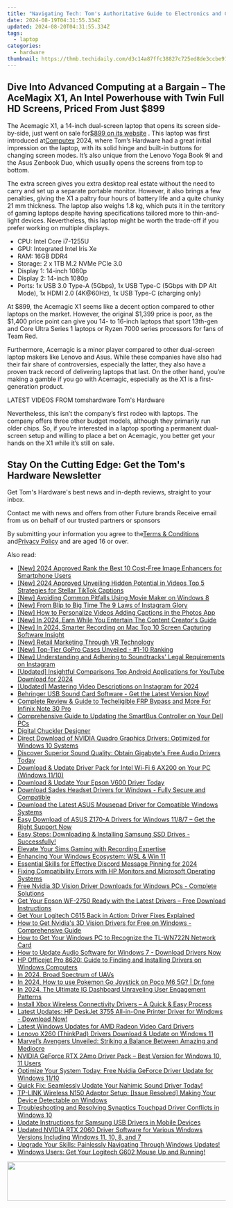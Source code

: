 ```yaml
---
title: "Navigating Tech: Tom's Authoritative Guide to Electronics and Computers"
date: 2024-08-19T04:31:55.334Z
updated: 2024-08-20T04:31:55.334Z
tags:
  - laptop
categories:
  - hardware
thumbnail: https://thmb.techidaily.com/d3c14a87ffc38827c725ed8de3ccbe916ddb5eb1ee9eb3884a315921c0899b5d.jpg
---
```


## Dive Into Advanced Computing at a Bargain – The AceMagix X1, An Intel Powerhouse with Twin Full HD Screens, Priced From Just $899

The Acemagic X1, a 14-inch dual-screen laptop that opens its screen side-by-side, just went on sale for[$899 on its website](https://go.redirectingat.com/?id=92X1584492&xcust=tomshardware%5Fus%5F4134678514502020107&xs=1&url=https%3A%2F%2Facemagic.com%2Fproducts%2Facemagic-360-horizontal-dual-screen-laptop&sref=https%3A%2F%2Fwww.tomshardware.com%2Flaptops%2Fintel-powered-laptop-with-dual-screens-starts-at-899-dollars) . This laptop was first introduced at[Computex](https://tools.techidaily.com) 2024, where Tom’s Hardware had a great initial impression on the laptop, with its solid hinge and built-in buttons for changing screen modes. It’s also unique from the Lenovo Yoga Book 9i and the Asus Zenbook Duo, which usually opens the screens from top to bottom.

 The extra screen gives you extra desktop real estate without the need to carry and set up a separate portable monitor. However, it also brings a few penalties, giving the X1 a paltry four hours of battery life and a quite chunky 21 mm thickness. The laptop also weighs 1.8 kg, which puts it in the territory of gaming laptops despite having specifications tailored more to thin-and-light devices. Nevertheless, this laptop might be worth the trade-off if you prefer working on multiple displays.

* CPU: Intel Core i7-1255U
* GPU: Integrated Intel Iris Xe
* RAM: 16GB DDR4
* Storage: 2 x 1TB M.2 NVMe PCIe 3.0
* Display 1: 14-inch 1080p
* Display 2: 14-inch 1080p
* Ports: 1x USB 3.0 Type-A (5Gbps), 1x USB Type-C (5Gbps with DP Alt Mode), 1x HDMI 2.0 (4K@60Hz), 1x USB Type-C (charging only)

 At $899, the Acemagic X1 seems like a decent option compared to other laptops on the market. However, the original $1,399 price is poor, as the $1,400 price point can give you 14- to 16-inch laptops that sport 13th-gen and Core Ultra Series 1 laptops or Ryzen 7000 series processors for fans of Team Red.

 Furthermore, Acemagic is a minor player compared to other dual-screen laptop makers like Lenovo and Asus. While these companies have also had their fair share of controversies, especially the latter, they also have a proven track record of delivering laptops that last. On the other hand, you’re making a gamble if you go with Acemagic, especially as the X1 is a first-generation product.

 LATEST VIDEOS FROM tomshardware Tom's Hardware

 Nevertheless, this isn’t the company’s first rodeo with laptops. The company offers three other budget models, although they primarily run older chips. So, if you’re interested in a laptop sporting a permanent dual-screen setup and willing to place a bet on Acemagic, you better get your hands on the X1 while it’s still on sale.

## Stay On the Cutting Edge: Get the Tom's Hardware Newsletter

 Get Tom's Hardware's best news and in-depth reviews, straight to your inbox.

 Contact me with news and offers from other Future brands  Receive email from us on behalf of our trusted partners or sponsors

 By submitting your information you agree to the[Terms & Conditions](https://futureplc.com/terms-conditions/) and[Privacy Policy](https://futureplc.com/privacy-policy/) and are aged 16 or over.

<ins class="adsbygoogle"
     style="display:block"
     data-ad-format="autorelaxed"
     data-ad-client="ca-pub-7571918770474297"
     data-ad-slot="1223367746"></ins>



<ins class="adsbygoogle"
     style="display:block"
     data-ad-client="ca-pub-7571918770474297"
     data-ad-slot="8358498916"
     data-ad-format="auto"
     data-full-width-responsive="true"></ins>

<span class="atpl-alsoreadstyle">Also read:</span>
<div><ul>
<li><a href="https://fox-friendly.techidaily.com/new-2024-approved-rank-the-best-10-cost-free-image-enhancers-for-smartphone-users/"><u>[New] 2024 Approved  Rank the Best  10 Cost-Free Image Enhancers for Smartphone Users</u></a></li>
<li><a href="https://tiktok-video-recordings.techidaily.com/new-2024-approved-unveiling-hidden-potential-in-videos-top-5-strategies-for-stellar-tiktok-captions/"><u>[New] 2024 Approved  Unveiling Hidden Potential in Videos  Top 5 Strategies for Stellar TikTok Captions</u></a></li>
<li><a href="https://extra-tips.techidaily.com/new-avoiding-common-pitfalls-using-movie-maker-on-windows-8/"><u>[New] Avoiding Common Pitfalls  Using Movie Maker on Windows 8</u></a></li>
<li><a href="https://some-techniques.techidaily.com/new-from-blip-to-big-time-the-9-laws-of-instagram-glory/"><u>[New] From Blip to Big Time  The 9 Laws of Instagram Glory</u></a></li>
<li><a href="https://some-knowledge.techidaily.com/new-how-to-personalize-videos-adding-captions-in-the-photos-app/"><u>[New] How to Personalize Videos  Adding Captions in the Photos App</u></a></li>
<li><a href="https://facebook-record-videos.techidaily.com/new-in-2024-earn-while-you-entertain-the-content-creators-guide/"><u>[New] In 2024, Earn While You Entertain  The Content Creator's Guide</u></a></li>
<li><a href="https://desktop-recording.techidaily.com/new-in-2024-smarter-recording-on-mac-top-10-screen-capturing-software-insight/"><u>[New] In 2024, Smarter Recording on Mac  Top 10 Screen Capturing Software Insight</u></a></li>
<li><a href="https://extra-approaches.techidaily.com/new-retail-marketing-through-vr-technology/"><u>[New] Retail Marketing Through VR Technology</u></a></li>
<li><a href="https://some-guidance.techidaily.com/new-top-tier-gopro-cases-unveiled-1-10-ranking/"><u>[New] Top-Tier GoPro Cases Unveiled - #1-10 Ranking</u></a></li>
<li><a href="https://some-approaches.techidaily.com/new-understanding-and-adhering-to-soundtracks-legal-requirements-on-instagram/"><u>[New] Understanding and Adhering to Soundtracks' Legal Requirements on Instagram</u></a></li>
<li><a href="https://youtube-tips.techidaily.com/ed-insightful-comparisons-top-android-applications-for-youtube-download-for-2024/"><u>[Updated] Insightful Comparisons  Top Android Applications for YouTube Download for 2024</u></a></li>
<li><a href="https://instagram-clips.techidaily.com/updated-mastering-video-descriptions-on-instagram-for-2024/"><u>[Updated] Mastering Video Descriptions on Instagram for 2024</u></a></li>
<li><a href="https://hardware-updates.techidaily.com/1722970167574-behringer-usb-sound-card-software-get-the-latest-version-now/"><u>Behringer USB Sound Card Software - Get the Latest Version Now!</u></a></li>
<li><a href="https://unlock-android.techidaily.com/complete-review-and-guide-to-techeligible-frp-bypass-and-more-for-infinix-note-30-pro-by-drfone-android/"><u>Complete Review & Guide to Techeligible FRP Bypass and More For Infinix Note 30 Pro</u></a></li>
<li><a href="https://hardware-updates.techidaily.com/comprehensive-guide-to-updating-the-smartbus-controller-on-your-dell-pcs/"><u>Comprehensive Guide to Updating the SmartBus Controller on Your Dell PCs</u></a></li>
<li><a href="https://extra-tips.techidaily.com/digital-chuckler-designer/"><u>Digital Chuckler Designer</u></a></li>
<li><a href="https://hardware-updates.techidaily.com/direct-download-of-nvidia-quadro-graphics-drivers-optimized-for-windows-10-systems/"><u>Direct Download of NVIDIA Quadro Graphics Drivers: Optimized for Windows 10 Systems</u></a></li>
<li><a href="https://hardware-updates.techidaily.com/discover-superior-sound-quality-obtain-gigabytes-free-audio-drivers-today/"><u>Discover Superior Sound Quality: Obtain Gigabyte's Free Audio Drivers Today</u></a></li>
<li><a href="https://hardware-updates.techidaily.com/download-and-update-driver-pack-for-intel-wi-fi-6-ax200-on-your-pc-windows-1110/"><u>Download & Update Driver Pack for Intel Wi-Fi 6 AX200 on Your PC (Windows 11/10)</u></a></li>
<li><a href="https://hardware-updates.techidaily.com/download-and-update-your-epson-v600-driver-today/"><u>Download & Update Your Epson V600 Driver Today</u></a></li>
<li><a href="https://hardware-updates.techidaily.com/download-sades-headset-drivers-for-windows-fully-secure-and-compatible/"><u>Download Sades Headset Drivers for Windows - Fully Secure and Compatible</u></a></li>
<li><a href="https://hardware-updates.techidaily.com/download-the-latest-asus-mousepad-driver-for-compatible-windows-systems/"><u>Download the Latest ASUS Mousepad Driver for Compatible Windows Systems</u></a></li>
<li><a href="https://hardware-updates.techidaily.com/easy-download-of-asus-z170-a-drivers-for-windows-1187-get-the-right-support-now/"><u>Easy Download of ASUS Z170-A Drivers for Windows 11/8/7 – Get the Right Support Now</u></a></li>
<li><a href="https://hardware-updates.techidaily.com/easy-steps-downloading-and-installing-samsung-ssd-drives-successfully/"><u>Easy Steps: Downloading & Installing Samsung SSD Drives - Successfully!</u></a></li>
<li><a href="https://desktop-recording.techidaily.com/elevate-your-sims-gaming-with-recording-expertise/"><u>Elevate Your Sims Gaming with Recording Expertise</u></a></li>
<li><a href="https://win11.techidaily.com/enhancing-your-windows-ecosystem-wsl-and-win-11/"><u>Enhancing Your Windows Ecosystem: WSL & Win 11</u></a></li>
<li><a href="https://discord-videos.techidaily.com/essential-skills-for-effective-discord-message-pinning-for-2024/"><u>Essential Skills for Effective Discord Message Pinning for 2024</u></a></li>
<li><a href="https://hardware-updates.techidaily.com/fixing-compatibility-errors-with-hp-monitors-and-microsoft-operating-systems/"><u>Fixing Compatibility Errors with HP Monitors and Microsoft Operating Systems</u></a></li>
<li><a href="https://hardware-updates.techidaily.com/free-nvidia-3d-vision-driver-downloads-for-windows-pcs-complete-solutions/"><u>Free Nvidia 3D Vision Driver Downloads for Windows PCs - Complete Solutions</u></a></li>
<li><a href="https://hardware-updates.techidaily.com/get-your-epson-wf-2750-ready-with-the-latest-drivers-free-download-instructions/"><u>Get Your Epson WF-2750 Ready with the Latest Drivers – Free Download Instructions</u></a></li>
<li><a href="https://hardware-updates.techidaily.com/get-your-logitech-c615-back-in-action-driver-fixes-explained/"><u>Get Your Logitech C615 Back in Action: Driver Fixes Explained</u></a></li>
<li><a href="https://hardware-updates.techidaily.com/how-to-get-nvidias-3d-vision-drivers-for-free-on-windows-comprehensive-guide/"><u>How to Get Nvidia's 3D Vision Drivers for Free on Windows - Comprehensive Guide</u></a></li>
<li><a href="https://hardware-updates.techidaily.com/how-to-get-your-windows-pc-to-recognize-the-tl-wn722n-network-card/"><u>How to Get Your Windows PC to Recognize the TL-WN722N Network Card</u></a></li>
<li><a href="https://hardware-updates.techidaily.com/how-to-update-audio-software-for-windows-7-download-drivers-now/"><u>How to Update Audio Software for Windows 7 - Download Drivers Now</u></a></li>
<li><a href="https://hardware-updates.techidaily.com/hp-officejet-pro-8620-guide-to-finding-and-installing-drivers-on-windows-computers/"><u>HP Officejet Pro 8620: Guide to Finding and Installing Drivers on Windows Computers</u></a></li>
<li><a href="https://extra-tips.techidaily.com/in-2024-broad-spectrum-of-uavs/"><u>In 2024, Broad Spectrum of UAVs</u></a></li>
<li><a href="https://pokemon-go-android.techidaily.com/in-2024-how-to-use-pokemon-go-joystick-on-poco-m6-5g-drfone-by-drfone-virtual-android/"><u>In 2024, How to use Pokemon Go Joystick on Poco M6 5G? | Dr.fone</u></a></li>
<li><a href="https://instagram-video-recordings.techidaily.com/in-2024-the-ultimate-ig-dashboard-unraveling-user-engagement-patterns/"><u>In 2024, The Ultimate IG Dashboard  Unraveling User Engagement Patterns</u></a></li>
<li><a href="https://hardware-updates.techidaily.com/install-xbox-wireless-connectivity-drivers-a-quick-and-easy-process/"><u>Install Xbox Wireless Connectivity Drivers – A Quick & Easy Process</u></a></li>
<li><a href="https://hardware-updates.techidaily.com/latest-updates-hp-deskjet-3755-all-in-one-printer-driver-for-windows-download-now/"><u>Latest Updates: HP DeskJet 3755 All-in-One Printer Driver for Windows - Download Now!</u></a></li>
<li><a href="https://hardware-updates.techidaily.com/latest-windows-updates-for-amd-radeon-video-card-drivers/"><u>Latest Windows Updates for AMD Radeon Video Card Drivers</u></a></li>
<li><a href="https://hardware-updates.techidaily.com/lenovo-x260-thinkpad-drivers-download-and-update-on-windows-11/"><u>Lenovo X260 (ThinkPad) Drivers Download & Update on Windows 11</u></a></li>
<li><a href="https://buynow-help.techidaily.com/marvels-avengers-unveiled-striking-a-balance-between-amazing-and-mediocre/"><u>Marvel’s Avengers Unveiled: Striking a Balance Between Amazing and Mediocre</u></a></li>
<li><a href="https://hardware-updates.techidaily.com/nvidia-geforce-rtx-2amo-driver-pack-best-version-for-windows-10-11-users/"><u>NVIDIA GeForce RTX 2Amo Driver Pack – Best Version for Windows 10, 11 Users</u></a></li>
<li><a href="https://hardware-updates.techidaily.com/optimize-your-system-today-free-nvidia-geforce-driver-update-for-windows-1110/"><u>Optimize Your System Today: Free Nvidia GeForce Driver Update for Windows 11/10</u></a></li>
<li><a href="https://hardware-updates.techidaily.com/quick-fix-seamlessly-update-your-nahimic-sound-driver-today/"><u>Quick Fix: Seamlessly Update Your Nahimic Sound Driver Today!</u></a></li>
<li><a href="https://hardware-updates.techidaily.com/tp-link-wireless-n150-adaptor-setup-issue-resolved-making-your-device-detectable-on-windows/"><u>TP-LINK Wireless N150 Adaptor Setup: [Issue Resolved] Making Your Device Detectable on Windows</u></a></li>
<li><a href="https://hardware-updates.techidaily.com/troubleshooting-and-resolving-synaptics-touchpad-driver-conflicts-in-windows-10/"><u>Troubleshooting and Resolving Synaptics Touchpad Driver Conflicts in Windows 10</u></a></li>
<li><a href="https://hardware-updates.techidaily.com/update-instructions-for-samsung-usb-drivers-in-mobile-devices/"><u>Update Instructions for Samsung USB Drivers in Mobile Devices</u></a></li>
<li><a href="https://hardware-updates.techidaily.com/updated-nvidia-rtx-2060-driver-software-for-various-windows-versions-including-windows-11-10-8-and-7/"><u>Updated NVIDIA RTX 2060 Driver Software for Various Windows Versions Including Windows 11, 10, 8, and 7</u></a></li>
<li><a href="https://hardware-updates.techidaily.com/1722969608351-upgrade-your-skills-painlessly-navigating-through-windows-updates/"><u>Upgrade Your Skills: Painlessly Navigating Through Windows Updates!</u></a></li>
<li><a href="https://hardware-updates.techidaily.com/windows-users-get-your-logitech-g602-mouse-up-and-running/"><u>Windows Users: Get Your Logitech G602 Mouse Up and Running!</u></a></li>
</ul></div>

<!-- affiliate ads begin -->
<a href="https://united.elfm.net/c/5597632/517826/4704" target="_top" id="517826"><img src="//a.impactradius-go.com/display-ad/4704-517826" border="0" alt="" width="728" height="90"/></a><img height="0" width="0" src="https://united.elfm.net/i/5597632/517826/4704" style="position:absolute;visibility:hidden;" border="0" />
<!-- affiliate ads end -->